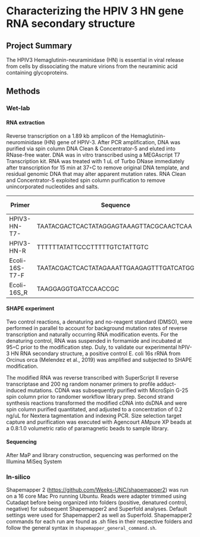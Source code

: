 # Characterizing the HPIV 3 HN gene RNA secondary structure 

## Project Summary 
The HPIV3 Hemaglutinin-neuraminidase (HN) is essential in viral release from cells by dissociating the mature virions from the neuraminic acid containing glycoproteins. 

## Methods 
### Wet-lab
#### RNA extraction 

Reverse transcription on a 1.89 kb amplicon of the Hemaglutinin-neurominidase (HN) gene of HPIV-3. After PCR amplification, DNA was purified via spin column DNA Clean & Concentrator-5 and eluted into RNase-free water. DNA was in vitro transcribed using a MEGAscript T7 Transcription kit. RNA was treated with 1 uL of Turbo DNase immediately after transcription for 15 min at 37◦C to remove original DNA template, and residual genomic DNA that may alter apparent mutation rates. RNA Clean and Concentrator-5 exploited spin column purification to remove unincorporated nucleotides and salts. 

|Primer| Sequence | Tm (C)| 
|------|----------|----|
|HPIV3-HN-T7-|TAATACGACTCACTATAGGAGTAAAGTTACGCAACTCAA|60.5| 
|HPIV3-HN-R | TTTTTTATATTCCCTTTTTGTCTATTGTC|51.3| 
|Ecoli-16S-T7-F|TAATACGACTCACTATAGAAATTGAAGAGTTTGATCATGG| 59.0|
|Ecoli-16S_R|TAAGGAGGTGATCCAACCGC|56.9|

#### SHAPE experiment
Two control reactions, a denaturing and no-reagent standard (DMSO), were performed in parallel to account for background mutation rates of reverse transcription and naturally occurring RNA modification events. For the denaturing control, RNA was suspended in formamide and incubated at 95◦C prior to the modification step. Duly, to validate our experimental hPIV-3 HN RNA secondary structure, a positive control E. coli 16s rRNA from Orcinus orca (Melendez et al., 2019) was amplified and subjected to SHAPE modification.

The modified RNA was reverse transcribed with SuperScript II reverse transcriptase and 200 ng random nonamer primers to profile adduct-induced mutations. CDNA was subsequently purified with MicroSpin G-25 spin column prior to randomer workflow library prep. Second strand synthesis reactions transformed the modified cDNA into dsDNA and were spin column purified quantitated, and adjusted to a concentration of 0.2 ng/uL for Nextera tagmentation and indexing PCR. Size selection target capture and purification was executed with Agencourt AMpure XP beads at a 0.8:1.0 volumetric ratio of paramagnetic beads to sample library.

#### Sequencing 
After MaP and library construction, sequencing was performed on the Illumina MiSeq System

### In-silico 
Shapemapper 2 (https://github.com/Weeks-UNC/shapemapper2) was run on a 16 core Mac Pro running Ubuntu. Reads were adapter trimmed using Cutadapt before being organized into folders (positive, denatured control, negative) for subsequent Shapemapper2 and Superfold analyses. Default settings were used for Shapemapper2 as well as Superfold. Shapemapper2 commands for each run are found as .sh files in their respective folders and follow the general syntax in `shapemapper_general_command.sh`. 
